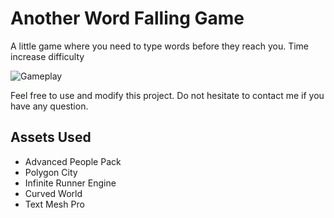 # Another Word Falling Game

A little game where you need to type words before they reach you. Time increase difficulty 

![Gameplay](https://imgur.com/wt1ud9S.gif)

Feel free to use and modify this project. 
Do not hesitate to contact me if you have any question.

## Assets Used

 - Advanced People Pack
 - Polygon City
 - Infinite Runner Engine
 - Curved World
 - Text Mesh Pro
